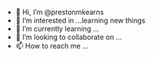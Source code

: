 - 👋 Hi, I’m @prestonmkearns
- 👀 I’m interested in ...learning new things
- 🌱 I’m currently learning ...
- 💞️ I’m looking to collaborate on ...
- 📫 How to reach me ...

<!---
prestonmkearns/prestonmkearns is a ✨ special ✨ repository because its `README.md` (this file) appears on your GitHub profile.
You can click the Preview link to take a look at your changes.
--->
